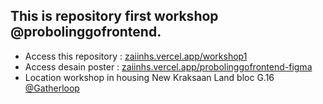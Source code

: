 ## This is repository first workshop @probolinggofrontend.
- Access this repository : [zaiinhs.vercel.app/workshop1](https://zaiinhs.vercel.app/workshop1)
- Access desain poster : [zaiinhs.vercel.app/probolinggofrontend-figma](https://www.figma.com/file/eKjYV1qogtJi1yXRCE0H4R/%40probolinggofrontend?type=design&node-id=8%3A4&mode=design&t=v0OIfBotg7zLC7Il-1)
- Location workshop in housing New Kraksaan Land bloc G.16 [@Gatherloop](gatherloop.co/location)
